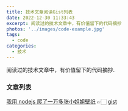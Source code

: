 ```yaml
---
title: 技术文章阅读Gist列表
date: 2022-12-30 11:33:43
excerpt: 阅读过的技术文章中，有价值留下的代码摘抄
photos: '../images/code-example.jpg'
tags:
  - code
categories:
  - 技术
---
```


<!-- @format -->

阅读过的技术文章中，有价值留下的代码摘抄.

<!--more-->

### 文章列表

[我用 nodejs 爬了一万多张小姐姐壁纸](https://juejin.cn/post/7078206989402112037) 👉🏻 [gist](https://gist.github.com/weisiwu/21ee11f86538a4ab9d9fca3530bbabc5)
